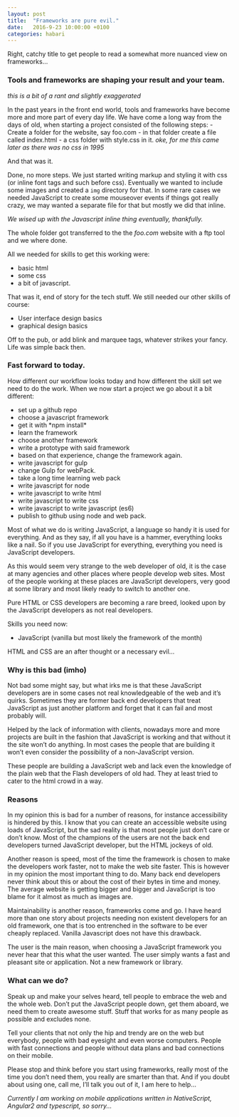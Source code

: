 ```yaml
---
layout: post
title:  "Frameworks are pure evil."
date:   2016-9-23 10:00:00 +0100
categories: habari
---
```

<p>Right, catchy title to get people to read a somewhat more nuanced view on frameworks...</p>
<h3>Tools and frameworks are shaping your result and your team.</h3>

*this is a bit of a rant and slightly exaggerated*
<p>In the past years in the front end world, tools and frameworks have become more and more part of every day life. We have come a long way from the days of old, when starting a project consisted of the following steps:
- Create a folder for the website, say foo.com
- in that folder create a file called index.html
- a css folder with style.css in it. <em>oke, for me this came later as there was no css in 1995</em>

And that was it.

Done, no more steps. We just started writing markup and styling it with css (or inline font tags and such before css). Eventually we wanted to include some images and created a ```img``` directory for that. In some rare cases we needed JavaScript to create some mouseover events if things got really crazy, we may wanted a separate file for that but mostly we did that inline.</p>

*We wised up with the Javascript inline thing eventually, thankfully.*

The whole folder got transferred to the the *foo.com* website with a ftp tool and we where done.

All we needed for skills to get this working were:

- basic html
- some css
- a bit of javascript.

<p>That was it, end of story for the tech stuff. We still needed our other skills of course:</p>
<ul>
    <li>
User interface design basics
    </li><li>graphical design basics</li>
</ul>
<p>Off to the pub, or add blink and marquee tags, whatever strikes your fancy. Life was simple back then.</p>
<h3>Fast forward to today.</h3>
<p>
How different our workflow looks today and how different the skill set we need to do the work. When we now start a project we go about it a bit different:
</p>
<ul><li>set up a github repo
</li><li>choose a javascript framework
</li><li>get it with *npm install*
</li><li>learn the framework
</li><li>choose another framework
</li><li>write a prototype with said framework
</li><li>based on that experience, change the framework again.
</li><li>write javascript for gulp
</li><li>change Gulp for webPack.
</li><li>take a long time learning web pack
</li><li>write javascript for node
</li><li>write javascript to write html
</li><li>write javascript to write css
</li><li>write javascript to write javascript (es6)
</li><li>publish to github using node and web pack.</li></ul>
<p>
Most of what we do is writing JavaScript, a language so handy it is used for everything. And as they say, if all you have is a hammer, everything looks like a nail. So if you use JavaScript for everything, everything you need is JavaScript developers.
</p><p>
As this would seem very strange to the web developer of old, it is the case at many agencies and other places where people develop web sites. Most of the people working at these places are JavaScript developers, very good at some library and most likely ready to switch to another one.
</p><p>
Pure HTML or CSS developers are becoming a rare breed, looked upon by the JavaScript developers as not real developers.
</p><p>
Skills you need now:</p>
<ul>
<li>JavaScript (vanilla but most likely the framework of the month)</li></ul>
<p>
HTML and CSS are an after thought or a necessary evil…
</p>
<h3>Why is this bad (imho)</h3>
<p>
Not bad some might say, but what irks me is that these JavaScript developers are in some cases not real knowledgeable of the web and it’s quirks. Sometimes they are former back end developers that treat JavaScript as just another platform and forget that it can fail and most probably will.
</p><p>
Helped by the lack of information with clients, nowadays more and more projects are built in the fashion that JavaScript is working and that without it the site won’t do anything. In most cases the people that are building it won’t even consider the possibility of a non-JavaScript version.
</p><p>
These people are building a JavaScript web and lack even the knowledge of the plain web that the Flash developers of old had. They at least tried to cater to the html crowd in a way.
</p><h3>Reasons</h3>
<p>
In my opinion this is bad for a number of reasons, for instance accessibility is hindered by this. I know that you can create an accessible website using loads of JavaScript, but the sad reality is that most people just don’t care or don’t know. Most of the champions of the users are not the back end developers turned JavaScript developer, but the HTML jockeys of old.
</p><p>
Another reason is speed, most of the time the framework is chosen to make the developers work faster, not to make the web site faster. This is however in my opinion the most important thing to do. Many back end developers never think about this or about the cost of their bytes in time and money. The average website is getting bigger and bigger and JavaScript is too blame for it almost as much as images are.
</p><p>
Maintainability is another reason, frameworks come and go. I have heard more than one story about projects needing non existent developers for an old framework, one that is too entrenched in the software to be ever cheaply replaced. Vanilla Javascript does not have this drawback.
</p><p>
The user is the main reason, when choosing a JavaScript framework you never hear that this what the user wanted. The user simply wants a fast and pleasant site or application. Not a new framework or library.
</p><h3>What can we do?</h3>
<p>
Speak up and make your selves heard, tell people to embrace the web and the whole web. Don’t put the JavaScript people down, get them aboard, we need them to create awesome stuff. Stuff that works for as many people as possible and excludes none.
</p><p>
Tell your clients that not only the hip and trendy are on the web but everybody, people with bad eyesight and even worse computers. People with fast connections and people without data plans and bad connections on their mobile.
</p><p>
Please stop and think before you start using frameworks, really most of the time you don’t need them, you really are smarter than that. And if you doubt about using one, call me, I’ll talk you out of it, I am here to help…
</p><p><em>Currently I am working on mobile applications written in NativeScript, Angular2 and typescript, so sorry...</em></p>
